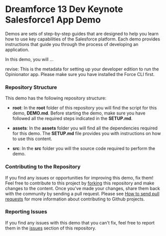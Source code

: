 # Dreamforce 13 Dev Keynote Salesforce1 App Demo #

Demos are sets of step-by-step guides that are designed to help you learn how to use key capabilities of the Salesforce platform. Each demo provides instructions that guide you through the process of developing an application.

In this demo, you will ...

revise: This is the metadata for setting up your developer edition to run the Opinionator app. Please make sure you have installed the Force CLI first.

### Repository Structure ###

This demo has the following repository structure:

- **root**: In the **root** folder of this repository you will find the script for this demo, **DEMO.md**. Before starting the demo, make sure you have followed all the required steps indicated in the **SETUP.md**.

- **assets**: In the **assets** folder you will find all the dependencies required for this demo. The **SETUP.md** file provides you with instructions on how to use this content.

- **src**: In the **src** folder you will the source code required to perform the demo.

### Contributing to the Repository ###

If you find any issues or opportunities for improving this demo, fix them!  Feel free to contribute to this project by [forking](http://help.github.com/fork-a-repo/) this repository and make changes to the content.  Once you've made your changes, share them back with the community by sending a pull request. Please see [How to send pull requests](http://help.github.com/send-pull-requests/) for more information about contributing to Github projects.

### Reporting Issues ###

If you find any issues with this demo that you can't fix, feel free to report them in the [issues](https://github.com/developerforce/demo-df13-devkeynote-s1app/issues) section of this repository.
